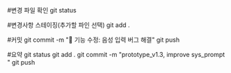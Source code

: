 #변경 파일 확인
git status

#변경사항 스테이징(추가할 파인 선택)
git add .

#커밋
git commit -m "🔧 기능 수정: 음성 입력 버그 해결"
git push

#요약
git status
git add .
git commit -m "prototype_v1.3, improve sys_prompt "
git push